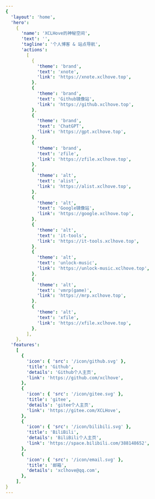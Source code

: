 ```yaml
---
{
  'layout': 'home',
  'hero':
    {
      'name': 'XCLHove的神秘空间',
      'text': '',
      'tagline': '个人博客 & 站点导航',
      'actions':
        [
          {
            'theme': 'brand',
            'text': 'xnote',
            'link': 'https://xnote.xclhove.top',
          },
          {
            'theme': 'brand',
            'text': 'Github镜像站',
            'link': 'https://github.xclhove.top',
          },
          {
            'theme': 'brand',
            'text': 'ChatGPT',
            'link': 'https://gpt.xclhove.top',
          },
          {
            'theme': 'brand',
            'text': 'zfile',
            'link': 'https://zfile.xclhove.top',
          },
          {
            'theme': 'alt',
            'text': 'alist',
            'link': 'https://alist.xclhove.top',
          },
          {
            'theme': 'alt',
            'text': 'Google镜像站',
            'link': 'https://google.xclhove.top',
          },
          {
            'theme': 'alt',
            'text': 'it-tools',
            'link': 'https://it-tools.xclhove.top',
          },
          {
            'theme': 'alt',
            'text': 'unlock-music',
            'link': 'https://unlock-music.xclhove.top',
          },
          {
            'theme': 'alt',
            'text': 'vmrp(game)',
            'link': 'https://mrp.xclhove.top',
          },
          {
            'theme': 'alt',
            'text': 'xfile',
            'link': 'https://xfile.xclhove.top',
          },
        ],
    },
  'features':
    [
      {
        'icon': { 'src': '/icon/github.svg' },
        'title': 'Github',
        'details': 'Github个人主页',
        'link': 'https://github.com/xclhove',
      },
      {
        'icon': { 'src': '/icon/gitee.svg' },
        'title': 'gitee',
        'details': 'gitee个人主页',
        'link': 'https://gitee.com/XCLHove',
      },
      {
        'icon': { 'src': '/icon/bilibili.svg' },
        'title': 'BiliBili',
        'details': 'BiliBili个人主页',
        'link': 'https://space.bilibili.com/388148652',
      },
      {
        'icon': { 'src': '/icon/email.svg' },
        'title': '邮箱',
        'details': 'xclhove@qq.com',
      },
    ],
}
---
```


<style>
@import "../css/color.css";

:root {
    --vp-home-hero-name-color: transparent;
    --vp-home-hero-name-background: -webkit-linear-gradient(120deg, var(--color-vue), var(--color-primary));
}
</style>
